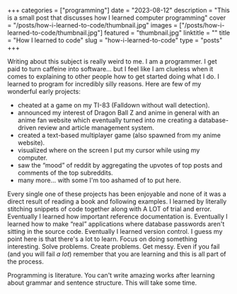 +++
categories = ["programming"]
date = "2023-08-12"
description = "This is a small post that discusses how I learned computer programming"
cover = "/posts/how-i-learned-to-code/thumbnail.jpg"
images = ["/posts/how-i-learned-to-code/thumbnail.jpg"]
featured = "thumbnail.jpg"
linktitle = ""
title = "How I learned to code"
slug = "how-i-learned-to-code"
type = "posts"
+++

Writing about this subject is really weird to me. I am a programmer. I get paid to turn caffeine into software... but I feel like I am clueless when it comes to explaining to other people how to get started doing what I do. I learned to program for incredibly silly reasons. Here are few of my wonderful early projects:

- cheated at a game on my TI-83 (Falldown without wall detection).
- announced my interest of Dragon Ball Z and anime in general with an anime fan website which eventually turned into me creating a database-driven review and article management system.
- created a text-based multiplayer game (also spawned from my anime website).
- visualized where on the screen I put my cursor while using my computer.
- saw the “mood” of reddit by aggregating the upvotes of top posts and comments of the top subreddits.
- many more... with some I'm too ashamed of to put here.

Every single one of these projects has been enjoyable and none of it was a direct result of reading a book and following examples. I learned by literally stitching snippets of code together along with A LOT of trial and error. Eventually I learned how important reference documentation is. Eventually I learned how to make “real” applications where database passwords aren't sitting in the source code. Eventually I learned version control. I guess my point here is that there's a lot to learn. Focus on doing something interesting. Solve problems. Create problems. Get messy. Even if you fail (and you will fail *a lot*) remember that you are learning and this is all part of the process.

Programming is literature. You can't write amazing works after learning about grammar and sentence structure. This will take some time.
